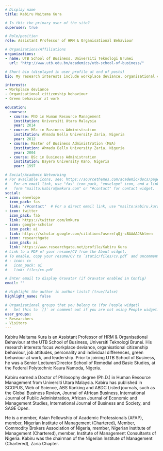 ```yaml
---
# Display name
title: Kabiru Maitama Kura

# Is this the primary user of the site?
superuser: true

# Role/position
role: Assistant Professor of HRM & Organisational Behaviour 

# Organizations/Affiliations
organizations:
- name: UTB School of Business, Universiti Teknologi Brunei
  url: "http://www.utb.edu.bn/academics/utb-school-of-business/"

# Short bio (displayed in user profile at end of posts)
bio: My research interests include workplace deviance, organisational citizenship behaviour, job attitudes, personality and individual differences, green behaviour at work, and leadership.

interests:
- Workplace deviance
- Organisational citizenship behaviour
- Green behaviour at work

education:
  courses:
  - course: PhD in Human Resource Management
    institution: Universiti Utara Malaysia
    year: 2014
  - course: MSc in Business Administration
    institution: Ahmadu Bello University Zaria, Nigeria
    year: 2012
  - course: Master of Business Administration (MBA)
    institution: Ahmadu Bello University Zaria, Nigeria
    year: 2004
  - course: BSc in Business Administration
    institution: Bayero University Kano, Nigeria
    year: 1997

# Social/Academic Networking
# For available icons, see: https://sourcethemes.com/academic/docs/page-builder/#icons
#   For an email link, use "fas" icon pack, "envelope" icon, and a link in the
#   form "mailto:kabiru@kmkura.com" or "#contact" for contact widget.
social:
- icon: envelope
  icon_pack: fas
  link: '/#contact'  # For a direct email link, use "mailto:kabiru.kura@utb.edu.bn or kabiru@kmkura.com".
- icon: twitter
  icon_pack: fab
  link: https://twitter.com/kmkura
- icon: google-scholar
  icon_pack: ai
  link: https://scholar.google.com/citations?user=fqQj-c8AAAAJ&hl=en
- icon: researchgate
  icon_pack: ai
  link: https://www.researchgate.net/profile/Kabiru_Kura
# Link to a PDF of your resume/CV from the About widget.
# To enable, copy your resume/CV to `static/files/cv.pdf` and uncomment the lines below.
# - icon: cv
#   icon_pack: ai
#   link: files/cv.pdf

# Enter email to display Gravatar (if Gravatar enabled in Config)
email: ""

# Highlight the author in author lists? (true/false)
highlight_name: false

# Organizational groups that you belong to (for People widget)
#   Set this to `[]` or comment out if you are not using People widget.
user_groups:
- Researchers
- Visitors
---
```


Kabiru Maitama Kura is an Assistant Professor of HRM & Organisational Behaviour at the UTB School of Business, Universiti Teknologi Brunei. His research interests focus workplace deviance, organisational citizenship behaviour, job attitudes, personality and individual differences, green behaviour at work, and leadership. Prior to joining UTB School of Business, he was a Senior Lecturer/Director School of Remedial and Basic Studies, at the Federal Polytechnic Kaura Namoda, Nigeria.

Kabiru earned a Doctor of Philosophy degree (Ph.D.) in Human Resource Management from Universiti Utara Malaysia. Kabiru has published in SCOPUS, Web of Science, ABS Ranking and ABDC Listed journals, such as the Global Business Review, Journal of African Business, International Journal of Public Administration, African Journal of Economic and Management Studies, International Journal of Business and Society, and SAGE Open.

He is a member, Asian Fellowship of Academic Professionals (AFAP), member, Nigerian Institute of Management (Chartered), Member, Commodity Brokers Association of Nigeria, member, Nigerian Institute of Management (Chartered), member, Institute of Management Consultants of Nigeria. Kabiru was the chairman of the Nigerian Institute of Management (Chartered), Zaria Chapter.
